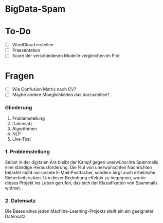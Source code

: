 # BigData-Spam

# To-Do
- [ ] WordCloud erstellen
- [ ] Praesentation
- [ ] Score der verschiedenen Modelle vergleichen im Plot

# Fragen
- [ ] Wie Confusion Matrix nach CV?
- [ ] Maybe andere Moeglichkeiten das darzustellen? 

### Gliederung
1. Problemstellung
2. Datensatz
2. Algorithmen
3. NLP
4. Live-Test

### 1. Problemstellung
Selbst in der digitalen Ära bleibt der Kampf gegen unerwünschte Spammails eine ständige Herausforderung. 
Die Flut von unerwünschten Nachrichten belastet nicht nur unsere E-Mail-Postfächer, sondern birgt auch erhebliche Sicherheitsrisiken. 
Um dieser Bedrohung effektiv zu begegnen, wurde dieses Projekt ins Leben gerufen, das sich der Klassifikation von Spammails widmet.

### 2. Datensatz
Die Bases eines jeden Machine-Learning-Projekts stellt ein ein geeigneter Datensatz.


